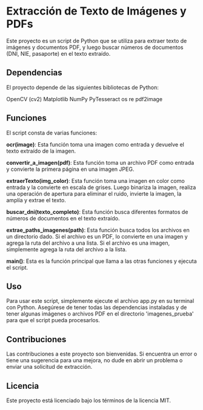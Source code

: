 # Extracción de Texto de Imágenes y PDFs
Este proyecto es un script de Python que se utiliza para extraer texto de imágenes y documentos PDF, y luego buscar números de documentos (DNI, NIE, pasaporte) en el texto extraído.

## Dependencias
El proyecto depende de las siguientes bibliotecas de Python:

OpenCV (cv2)
Matplotlib
NumPy
PyTesseract
os
re
pdf2image

## Funciones
El script consta de varias funciones:

**ocr(image)**: Esta función toma una imagen como entrada y devuelve el texto extraído de la imagen.

**convertir_a_imagen(pdf)**: Esta función toma un archivo PDF como entrada y convierte la primera página en una imagen JPEG.

**extraerTexto(img_color)**: Esta función toma una imagen en color como entrada y la convierte en escala de grises. Luego binariza la imagen, realiza una operación de apertura para eliminar el ruido, invierte la imagen, la amplía y extrae el texto.

**buscar_dni(texto_completo)**: Esta función busca diferentes formatos de números de documentos en el texto extraído.

**extrae_paths_imagenes(path)**: Esta función busca todos los archivos en un directorio dado. Si el archivo es un PDF, lo convierte en una imagen y agrega la ruta del archivo a una lista. Si el archivo es una imagen, simplemente agrega la ruta del archivo a la lista.

**main()**: Esta es la función principal que llama a las otras funciones y ejecuta el script.

## Uso
Para usar este script, simplemente ejecute el archivo app.py en su terminal con Python. Asegúrese de tener todas las dependencias instaladas y de tener algunas imágenes o archivos PDF en el directorio 'imagenes_prueba' para que el script pueda procesarlos.

## Contribuciones
Las contribuciones a este proyecto son bienvenidas. Si encuentra un error o tiene una sugerencia para una mejora, no dude en abrir un problema o enviar una solicitud de extracción.

## Licencia
Este proyecto está licenciado bajo los términos de la licencia MIT.
